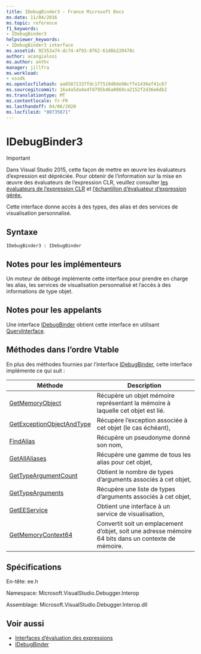 ```yaml
---
title: IDebugBinder3 - France Microsoft Docs
ms.date: 11/04/2016
ms.topic: reference
f1_keywords:
- IDebugBinder3
helpviewer_keywords:
- IDebugBinder3 interface
ms.assetid: 92353a74-dc74-4f93-8762-61d6b220478c
author: acangialosi
ms.author: anthc
manager: jillfra
ms.workload:
- vssdk
ms.openlocfilehash: aa85872337fdc1f7519d0de98cffe1436ef41c67
ms.sourcegitcommit: 16a4a5da4a4fd795b46a0869ca2152f2d36e6db2
ms.translationtype: MT
ms.contentlocale: fr-FR
ms.lasthandoff: 04/06/2020
ms.locfileid: "80735671"
---
```

# <a name="idebugbinder3"></a>IDebugBinder3
> [!IMPORTANT]
> Dans Visual Studio 2015, cette façon de mettre en œuvre les évaluateurs d’expression est dépréciée. Pour obtenir de l’information sur la mise en œuvre des évaluateurs de l’expression CLR, veuillez consulter [les évaluateurs de l’expression CLR](https://github.com/Microsoft/ConcordExtensibilitySamples/wiki/CLR-Expression-Evaluators) et [l’échantillon d’évaluateur d’expression gérée.](https://github.com/Microsoft/ConcordExtensibilitySamples/wiki/Managed-Expression-Evaluator-Sample)

 Cette interface donne accès à des types, des alias et des services de visualisation personnalisé.

## <a name="syntax"></a>Syntaxe

```
IDebugBinder3 : IDebugBinder
```

## <a name="notes-for-implementers"></a>Notes pour les implémenteurs
 Un moteur de débogé implémente cette interface pour prendre en charge les alias, les services de visualisation personnalisé et l’accès à des informations de type objet.

## <a name="notes-for-callers"></a>Notes pour les appelants
 Une interface [IDebugBinder](../../../extensibility/debugger/reference/idebugbinder.md) obtient cette interface en utilisant [QueryInterface](/cpp/atl/queryinterface).

## <a name="methods-in-vtable-order"></a>Méthodes dans l’ordre Vtable
 En plus des méthodes fournies par l’interface [IDebugBinder,](../../../extensibility/debugger/reference/idebugbinder.md) cette interface implémente ce qui suit :

|Méthode|Description|
|------------|-----------------|
|[GetMemoryObject](../../../extensibility/debugger/reference/idebugbinder3-getmemoryobject.md)|Récupère un objet mémoire représentant la mémoire à laquelle cet objet est lié.|
|[GetExceptionObjectAndType](../../../extensibility/debugger/reference/idebugbinder3-getexceptionobjectandtype.md)|Récupère l’exception associée à cet objet (le cas échéant),|
|[FindAlias](../../../extensibility/debugger/reference/idebugbinder3-findalias.md)|Récupère un pseudonyme donné son nom,|
|[GetAllAliases](../../../extensibility/debugger/reference/idebugbinder3-getallaliases.md)|Récupère une gamme de tous les alias pour cet objet,|
|[GetTypeArgumentCount](../../../extensibility/debugger/reference/idebugbinder3-gettypeargumentcount.md)|Obtient le nombre de types d’arguments associés à cet objet,|
|[GetTypeArguments](../../../extensibility/debugger/reference/idebugbinder3-gettypearguments.md)|Récupère une liste de types d’arguments associés à cet objet,|
|[GetEEService](../../../extensibility/debugger/reference/idebugbinder3-geteeservice.md)|Obtient une interface à un service de visualisation,|
|[GetMemoryContext64](../../../extensibility/debugger/reference/idebugbinder3-getmemorycontext64.md)|Convertit soit un emplacement d’objet, soit une adresse mémoire 64 bits dans un contexte de mémoire.|

## <a name="requirements"></a>Spécifications
 En-tête: ee.h

 Namespace: Microsoft.VisualStudio.Debugger.Interop

 Assemblage: Microsoft.VisualStudio.Debugger.Interop.dll

## <a name="see-also"></a>Voir aussi
- [Interfaces d’évaluation des expressions](../../../extensibility/debugger/reference/expression-evaluation-interfaces.md)
- [IDebugBinder](../../../extensibility/debugger/reference/idebugbinder.md)
